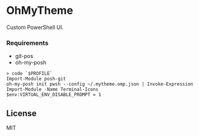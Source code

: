 # OhMyTheme
Custom PowerShell UI. 

### Requirements
- git-pos
- oh-my-posh
```
> code `$PROFILE`
Import-Module posh-git
oh-my-posh init pwsh --config ~/.mytheme.omp.json | Invoke-Expression
Import-Module -Name Terminal-Icons
$env:VIRTUAL_ENV_DISABLE_PROMPT = 1
```

## License

MIT
